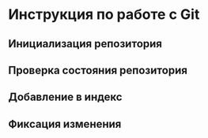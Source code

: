# **Инструкция по работе с Git**

## Инициализация репозитория

## Проверка состояния репозитория

## Добавление в индекс

## Фиксация изменения